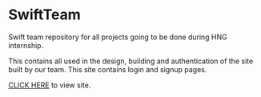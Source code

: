 # SwiftTeam
Swift team repository for all projects going to be done during HNG internship. 

This contains all used in the design, building and authentication of the site built by our team. This site contains login and signup pages. 

<a href="https://www.gjengineer.com/SWIFT-TEAM-LOGIN-SIGNUP/index.php">CLICK HERE</a> to view site.
